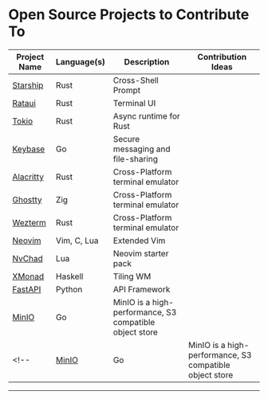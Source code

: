 # Open Source Projects to Contribute To

| **Project Name** | **Language(s)** | **Description** | **Contribution Ideas** |
|------------------|-----------------|-----------------|------------------------|
| [Starship](https://github.com/starship/starship) | Rust | Cross-Shell Prompt | |
| [Rataui](https://github.com/ratatui/ratatui) | Rust | Terminal UI | |
| [Tokio](https://github.com/tokio-rs/tokio) | Rust | Async runtime for Rust | |
| [Keybase](https://github.com/keybase/client) | Go | Secure messaging and file-sharing | |
| [Alacritty](https://github.com/alacritty/alacritty) | Rust | Cross-Platform terminal emulator | |
| [Ghostty](https://github.com/ghostty-org/ghostty) | Zig | Cross-Platform terminal emulator | |
| [Wezterm](https://github.com/wez/wezterm) | Rust | Cross-Platform terminal emulator | |
| [Neovim](https://github.com/neovim/neovim) | Vim, C, Lua | Extended Vim | |
| [NvChad](https://github.com/NvChad/NvChad) | Lua | Neovim starter pack | |
| [XMonad](https://github.com/xmonad/xmonad) | Haskell | Tiling WM | |
| [FastAPI](https://github.com/fastapi/fastapi) | Python | API Framework | |
| [MinIO](https://github.com/minio/minio) | Go | MinIO is a high-performance, S3 compatible object store | |
<!-- | [MinIO](https://github.com/minio/minio) | Go | MinIO is a high-performance, S3 compatible object store | | -->


---
